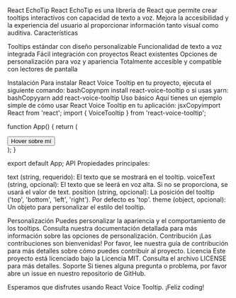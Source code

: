 React EchoTip
React EchoTip es una librería de React que permite crear tooltips interactivos con capacidad de texto a voz. Mejora la accesibilidad y la experiencia del usuario al proporcionar información tanto visual como auditiva.
Características

Tooltips estándar con diseño personalizable
Funcionalidad de texto a voz integrada
Fácil integración con proyectos React existentes
Opciones de personalización para voz y apariencia
Totalmente accesible y compatible con lectores de pantalla

Instalación
Para instalar React Voice Tooltip en tu proyecto, ejecuta el siguiente comando:
bashCopynpm install react-voice-tooltip
o si usas yarn:
bashCopyyarn add react-voice-tooltip
Uso básico
Aquí tienes un ejemplo simple de cómo usar React Voice Tooltip en tu aplicación:
jsxCopyimport React from 'react';
import { VoiceTooltip } from 'react-voice-tooltip';

function App() {
  return (
    <div>
      <VoiceTooltip 
        text="Este es un tooltip con voz"
        voiceText="Este es el texto que se leerá en voz alta"
      >
        <button>Hover sobre mí</button>
      </VoiceTooltip>
    </div>
  );
}

export default App;
API
<VoiceTooltip>
Propiedades principales:

text (string, requerido): El texto que se mostrará en el tooltip.
voiceText (string, opcional): El texto que se leerá en voz alta. Si no se proporciona, se usará el valor de text.
position (string, opcional): La posición del tooltip ('top', 'bottom', 'left', 'right'). Por defecto es 'top'.
theme (object, opcional): Un objeto para personalizar el estilo del tooltip.

Personalización
Puedes personalizar la apariencia y el comportamiento de los tooltips. Consulta nuestra documentación detallada para más información sobre las opciones de personalización.
Contribución
¡Las contribuciones son bienvenidas! Por favor, lee nuestra guía de contribución para más detalles sobre cómo puedes contribuir al proyecto.
Licencia
Este proyecto está licenciado bajo la Licencia MIT. Consulta el archivo LICENSE para más detalles.
Soporte
Si tienes alguna pregunta o problema, por favor abre un issue en nuestro repositorio de GitHub.

Esperamos que disfrutes usando React Voice Tooltip. ¡Feliz coding!
